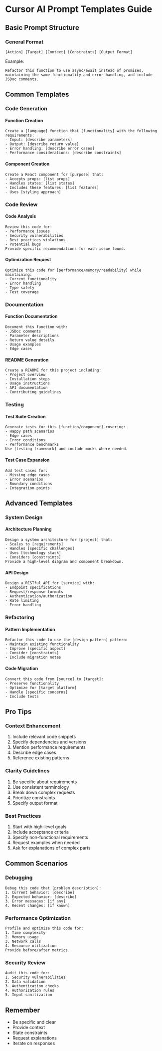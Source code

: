 # Cursor AI Prompt Templates Guide

## Basic Prompt Structure

### General Format
```
[Action] [Target] [Context] [Constraints] [Output Format]
```

Example:
```
Refactor this function to use async/await instead of promises, maintaining the same functionality and error handling, and include JSDoc comments.
```

## Common Templates

### Code Generation

#### Function Creation
```
Create a [language] function that [functionality] with the following requirements:
- Input: [describe parameters]
- Output: [describe return value]
- Error handling: [describe error cases]
- Performance considerations: [describe constraints]
```

#### Component Creation
```
Create a React component for [purpose] that:
- Accepts props: [list props]
- Handles states: [list states]
- Includes these features: [list features]
- Uses [styling approach]
```

### Code Review

#### Code Analysis
```
Review this code for:
- Performance issues
- Security vulnerabilities
- Best practices violations
- Potential bugs
Provide specific recommendations for each issue found.
```

#### Optimization Request
```
Optimize this code for [performance/memory/readability] while maintaining:
- Current functionality
- Error handling
- Type safety
- Test coverage
```

### Documentation

#### Function Documentation
```
Document this function with:
- JSDoc comments
- Parameter descriptions
- Return value details
- Usage examples
- Edge cases
```

#### README Generation
```
Create a README for this project including:
- Project overview
- Installation steps
- Usage instructions
- API documentation
- Contributing guidelines
```

### Testing

#### Test Suite Creation
```
Generate tests for this [function/component] covering:
- Happy path scenarios
- Edge cases
- Error conditions
- Performance benchmarks
Use [testing framework] and include mocks where needed.
```

#### Test Case Expansion
```
Add test cases for:
- Missing edge cases
- Error scenarios
- Boundary conditions
- Integration points
```

## Advanced Templates

### System Design

#### Architecture Planning
```
Design a system architecture for [project] that:
- Scales to [requirements]
- Handles [specific challenges]
- Uses [technology stack]
- Considers [constraints]
Provide a high-level diagram and component breakdown.
```

#### API Design
```
Design a RESTful API for [service] with:
- Endpoint specifications
- Request/response formats
- Authentication/authorization
- Rate limiting
- Error handling
```

### Refactoring

#### Pattern Implementation
```
Refactor this code to use the [design pattern] pattern:
- Maintain existing functionality
- Improve [specific aspect]
- Consider [constraints]
- Include migration notes
```

#### Code Migration
```
Convert this code from [source] to [target]:
- Preserve functionality
- Optimize for [target platform]
- Handle [specific concerns]
- Include tests
```

## Pro Tips

### Context Enhancement
1. Include relevant code snippets
2. Specify dependencies and versions
3. Mention performance requirements
4. Describe edge cases
5. Reference existing patterns

### Clarity Guidelines
1. Be specific about requirements
2. Use consistent terminology
3. Break down complex requests
4. Prioritize constraints
5. Specify output format

### Best Practices
1. Start with high-level goals
2. Include acceptance criteria
3. Specify non-functional requirements
4. Request examples when needed
5. Ask for explanations of complex parts

## Common Scenarios

### Debugging
```
Debug this code that [problem description]:
1. Current behavior: [describe]
2. Expected behavior: [describe]
3. Error messages: [if any]
4. Recent changes: [if known]
```

### Performance Optimization
```
Profile and optimize this code for:
1. Time complexity
2. Memory usage
3. Network calls
4. Resource utilization
Provide before/after metrics.
```

### Security Review
```
Audit this code for:
1. Security vulnerabilities
2. Data validation
3. Authentication checks
4. Authorization rules
5. Input sanitization
```

## Remember
- Be specific and clear
- Provide context
- State constraints
- Request explanations
- Iterate on responses 